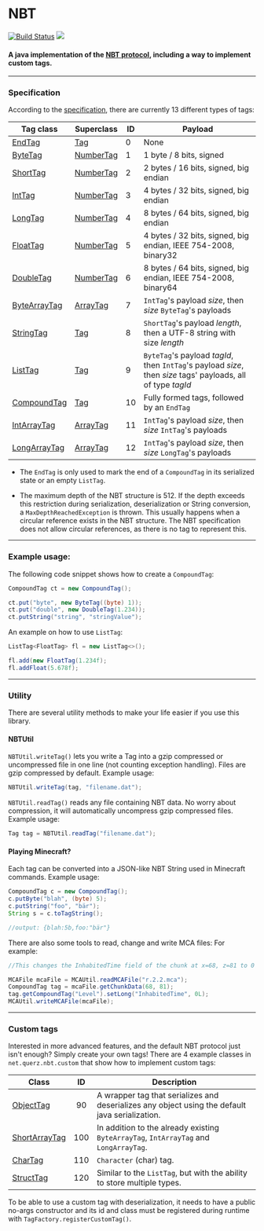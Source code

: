 # NBT
[![Build Status](https://travis-ci.org/Querz/NBT.svg?branch=master)](https://travis-ci.org/Querz/NBT) [![](https://jitpack.io/v/Querz/NBT.svg)](https://jitpack.io/#Querz/NBT)
#### A java implementation of the [NBT protocol](http://minecraft.gamepedia.com/NBT_format), including a way to implement custom tags.
---
### Specification
According to the [specification](http://minecraft.gamepedia.com/NBT_format), there are currently 13 different types of tags:

| Tag class    | Superclass | ID | Payload |
| ---------    | ---------- | -- | ----------- |
| [EndTag](https://github.com/Querz/NBT/blob/master/src/main/java/net/querz/nbt/EndTag.java)       | [Tag](https://github.com/Querz/NBT/blob/master/src/main/java/net/querz/nbt/Tag.java)        | 0  | None |
| [ByteTag](https://github.com/Querz/NBT/blob/master/src/main/java/net/querz/nbt/ByteTag.java)      | [NumberTag](https://github.com/Querz/NBT/blob/master/src/main/java/net/querz/nbt/NumberTag.java)  | 1  | 1 byte / 8 bits, signed |
| [ShortTag](https://github.com/Querz/NBT/blob/master/src/main/java/net/querz/nbt/ShortTag.java)     | [NumberTag](https://github.com/Querz/NBT/blob/master/src/main/java/net/querz/nbt/NumberTag.java)  | 2  | 2 bytes / 16 bits, signed, big endian |
| [IntTag](https://github.com/Querz/NBT/blob/master/src/main/java/net/querz/nbt/IntTag.java)       | [NumberTag](https://github.com/Querz/NBT/blob/master/src/main/java/net/querz/nbt/NumberTag.java)  | 3  | 4 bytes / 32 bits, signed, big endian |
| [LongTag](https://github.com/Querz/NBT/blob/master/src/main/java/net/querz/nbt/LongTag.java)      | [NumberTag](https://github.com/Querz/NBT/blob/master/src/main/java/net/querz/nbt/NumberTag.java)  | 4  | 8 bytes / 64 bits, signed, big endian |
| [FloatTag](https://github.com/Querz/NBT/blob/master/src/main/java/net/querz/nbt/FloatTag.java)     | [NumberTag](https://github.com/Querz/NBT/blob/master/src/main/java/net/querz/nbt/NumberTag.java)  | 5  | 4 bytes / 32 bits, signed, big endian, IEEE 754-2008, binary32 |
| [DoubleTag](https://github.com/Querz/NBT/blob/master/src/main/java/net/querz/nbt/DoubleTag.java)    | [NumberTag](https://github.com/Querz/NBT/blob/master/src/main/java/net/querz/nbt/NumberTag.java)  | 6  | 8 bytes / 64 bits, signed, big endian, IEEE 754-2008, binary64 |
| [ByteArrayTag](https://github.com/Querz/NBT/blob/master/src/main/java/net/querz/nbt/ByteArrayTag.java) | [ArrayTag](https://github.com/Querz/NBT/blob/master/src/main/java/net/querz/nbt/ArrayTag.java)   | 7  | `IntTag`'s payload *size*, then *size* `ByteTag`'s payloads |
| [StringTag](https://github.com/Querz/NBT/blob/master/src/main/java/net/querz/nbt/StringTag.java)    | [Tag](https://github.com/Querz/NBT/blob/master/src/main/java/net/querz/nbt/Tag.java)        | 8  | `ShortTag`'s payload *length*, then a UTF-8 string with size *length* |
| [ListTag](https://github.com/Querz/NBT/blob/master/src/main/java/net/querz/nbt/ListTag.java)      | [Tag](https://github.com/Querz/NBT/blob/master/src/main/java/net/querz/nbt/Tag.java)        | 9  | `ByteTag`'s payload *tagId*, then `IntTag`'s payload *size*, then *size* tags' payloads, all of type *tagId* |
| [CompoundTag](https://github.com/Querz/NBT/blob/master/src/main/java/net/querz/nbt/CompoundTag.java)  | [Tag](https://github.com/Querz/NBT/blob/master/src/main/java/net/querz/nbt/Tag.java)        | 10 | Fully formed tags, followed by an `EndTag` |
| [IntArrayTag](https://github.com/Querz/NBT/blob/master/src/main/java/net/querz/nbt/IntArrayTag.java)  | [ArrayTag](https://github.com/Querz/NBT/blob/master/src/main/java/net/querz/nbt/ArrayTag.java)   | 11 | `IntTag`'s payload *size*, then *size* `IntTag`'s payloads |
| [LongArrayTag](https://github.com/Querz/NBT/blob/master/src/main/java/net/querz/nbt/LongArrayTag.java) | [ArrayTag](https://github.com/Querz/NBT/blob/master/src/main/java/net/querz/nbt/ArrayTag.java)   | 12 | `IntTag`'s payload *size*, then *size* `LongTag`'s payloads |

* The `EndTag` is only used to mark the end of a `CompoundTag` in its serialized state or an empty `ListTag`.

* The maximum depth of the NBT structure is 512. If the depth exceeds this restriction during serialization, deserialization or String conversion, a `MaxDepthReachedException` is thrown. This usually happens when a circular reference exists in the NBT structure. The NBT specification does not allow circular references, as there is no tag to represent this.

---
### Example usage:
The following code snippet shows how to create a `CompoundTag`:
```java
CompoundTag ct = new CompoundTag();

ct.put("byte", new ByteTag((byte) 1));
ct.put("double", new DoubleTag(1.234));
ct.putString("string", "stringValue");
```
An example on how to use `ListTag`:
```java
ListTag<FloatTag> fl = new ListTag<>();

fl.add(new FloatTag(1.234f);
fl.addFloat(5.678f);
```
---
### Utility
There are several utility methods to make your life easier if you use this library.
#### NBTUtil
`NBTUtil.writeTag()` lets you write a Tag into a gzip compressed or uncompressed file in one line (not counting exception handling). Files are gzip compressed by default.
Example usage:
```java
NBTUtil.writeTag(tag, "filename.dat");
```
`NBTUtil.readTag()` reads any file containing NBT data. No worry about compression, it will automatically uncompress gzip compressed files.
Example usage:
```java
Tag tag = NBTUtil.readTag("filename.dat");
```
#### Playing Minecraft?
Each tag can be converted into a JSON-like NBT String used in Minecraft commands.
Example usage:
```java
CompoundTag c = new CompoundTag();
c.putByte("blah", (byte) 5);
c.putString("foo", "bär");
String s = c.toTagString();

//output: {blah:5b,foo:"bär"}
```
There are also some tools to read, change and write MCA files:
For example:
```java
//This changes the InhabitedTime field of the chunk at x=68, z=81 to 0

MCAFile mcaFile = MCAUtil.readMCAFile("r.2.2.mca");
CompoundTag tag = mcaFile.getChunkData(68, 81);
tag.getCompoundTag("Level").setLong("InhabitedTime", 0L);
MCAUtil.writeMCAFile(mcaFile);
```

---
### Custom tags
Interested in more advanced features, and the default NBT protocol just isn't enough? Simply create your own tags!
There are 4 example classes in `net.querz.nbt.custom` that show how to implement custom tags:

| Class         | ID  | Description |
| ------------- | :-: | ----------- |
| [ObjectTag](https://github.com/Querz/NBT/blob/master/src/main/java/net/querz/nbt/custom/ObjectTag.java)     | 90  | A wrapper tag that serializes and deserializes any object using the default java serialization. |
| [ShortArrayTag](https://github.com/Querz/NBT/blob/master/src/main/java/net/querz/nbt/custom/ShortArrayTag.java) | 100 | In addition to the already existing `ByteArrayTag`, `IntArrayTag` and `LongArrayTag`. |
| [CharTag](https://github.com/Querz/NBT/blob/master/src/main/java/net/querz/nbt/custom/CharTag.java)       | 110 | `Character` (char) tag. |
| [StructTag](https://github.com/Querz/NBT/blob/master/src/main/java/net/querz/nbt/custom/StructTag.java)     | 120 | Similar to the `ListTag`, but with the ability to store multiple types. |

To be able to use a custom tag with deserialization, it needs to have a public no-args constructor and its id and class must be registered during runtime with `TagFactory.registerCustomTag()`.
